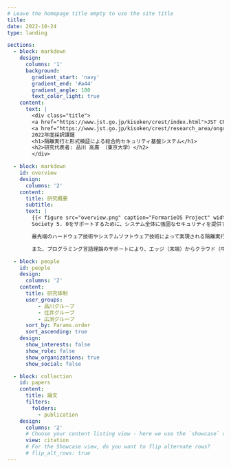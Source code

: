 ```yaml
---
# Leave the homepage title empty to use the site title
title:
date: 2022-10-24
type: landing

sections:
  - block: markdown
    design:
      columns: '1'
      background:
        gradient_start: 'navy'
        gradient_end: '#a44'
        gradient_angle: 180
        text_color_light: true
    content:
      text: |
        <div class="title">
        <a href="https://www.jst.go.jp/kisoken/crest/index.html">JST CREST （戦略的創造研究推進事業）</a><br>
        <a href="https://www.jst.go.jp/kisoken/crest/research_area/ongoing/bunya2021-2.html">基礎理論とシステム基盤技術の融合によるSociety 5.0のための基盤ソフトウェアの創出 （S5基盤ソフト）</a><br>
        2022年度採択課題
        <h1>隔離実行と形式検証による総合的セキュリティ基盤システム</h1>
        <h2>研究代表者: 品川 高廣 （東京大学）</h2>
        </div>

  - block: markdown
    id: overview
    design:
      columns: '2'
    content:
      title: 研究概要
      subtitle:
      text: |
        {{< figure src="overview.png" caption="FormarieOS Project" width="100%" numbered="true" >}}
        Society 5. 0をサポートするために、システム全体に強固なセキュリティを提供する包括的なセキュリティ基盤としてのオペレーティングシステムを実現する。

        最先端のハードウェア技術やシステムソフトウェア技術によって実現される隔離実行環境を、セキュリティにフォーカスした形式手法によって効率的に強化することで、理論的に検証されたセキュリティの実用システムへの適用を容易にする。

        また、プログラミング言語理論のサポートにより、エッジ（末端）からクラウド（中心）まで包括的なセキュリティポリシーを適用することで、システム全体の一貫したセキュリティを実現する。

  - block: people
    id: people
    design:
      columns: '2'
    content:
      title: 研究体制
      user_groups:
          - 品川グループ
          - 住井グループ
          - 広渕グループ
      sort_by: Params.order
      sort_ascending: true
    design:
      show_interests: false
      show_role: false
      show_organizations: true
      show_social: false

  - block: collection
    id: papers
    content:
      title: 論文
      filters:
        folders:
          - publication
    design:
      columns: '2'
      # Choose your content listing view - here we use the `showcase` view
      view: citation
      # For the Showcase view, do you want to flip alternate rows?
      # flip_alt_rows: true
---
```

